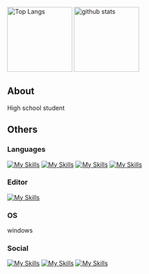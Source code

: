 <p align="left"> 
  <img alt="Top Langs" height="150px" src="https://github-readme-stats.vercel.app/api/top-langs/?username=kouki331-pro&layout=compact&show_icons=true&theme=onedark" />
  <img alt="github stats" height="150px" src="https://github-readme-stats.vercel.app/api?username=kouki331-pro&theme=onedark&show_icons=ture" />
</p>

## About
<p>High school student</p>

## Others
### Languages
  [![My Skills](https://skillicons.dev/icons?i=html)](https://skillicons.dev)
  [![My Skills](https://skillicons.dev/icons?i=css)](https://skillicons.dev)
  [![My Skills](https://skillicons.dev/icons?i=js)](https://skillicons.dev)
  [![My Skills](https://skillicons.dev/icons?i=py)](https://skillicons.dev)
### Editor
[![My Skills](https://skillicons.dev/icons?i=vscode)](https://skillicons.dev)
### OS
windows
### Social
[![My Skills](https://skillicons.dev/icons?i=twitter)](https://twitter.com/k0331_kouki)
[![My Skills](https://skillicons.dev/icons?i=discord)](https://skillicons.dev)
[![My Skills](https://skillicons.dev/icons?i=instagram)](https://www.instagram.com/kouki_331n)
